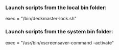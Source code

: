 ### Launch scripts from the local bin folder:
exec = "/bin/deckmaster-lock.sh"

### Launch scripts from the system bin folder:
exec = "/usr/bin/xscreensaver-command -activate"